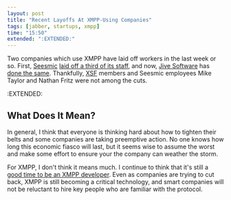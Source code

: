 ```yaml
---
layout: post
title: "Recent Layoffs At XMPP-Using Companies"
tags: [jabber, startups, xmpp]
time: "15:50"
extended: ":EXTENDED:"
---
```


Two companies which use XMPP have laid off workers in the last week or so.  First, [Seesmic](http://www.seesmic.com) [laid off a third of its staff](http://www.techcrunch.com/2008/10/10/getting-the-unparty-started-seesmic-lays-off-13-of-staff/), and now, [Jive Software](http://www.jivesoftware.com) has [done the same](http://www.techcrunch.com/2008/10/14/jive-software-lays-off-13-of-staff/).  Thankfully, [XSF](http://www.xmpp.org) members and Seesmic employees Mike Taylor and Nathan Fritz were not among the cuts.  



:EXTENDED:

## What Does It Mean?

In general, I think that everyone is thinking hard about how to tighten their belts and some companies are taking preemptive action.  No one knows how long this economic fiasco will last, but it seems wise to assume the worst and make some effort to ensure your the company can weather the storm.

For XMPP, I don't think it means much.  I continue to think that it's still a [good time to be an XMPP developer](http://metajack.im/2008/09/24/xmpp-hackers-in-demand/).  Even as companies are trying to cut back, XMPP is still becoming a critical technology, and smart companies will not be reluctant to hire key people who are familiar with the protocol.
